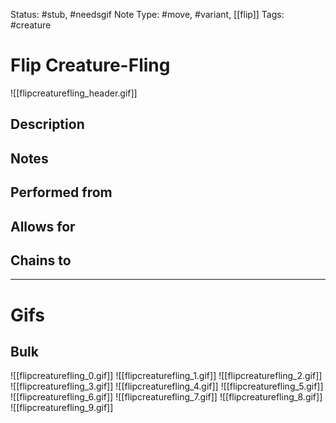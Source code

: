 Status: #stub, #needsgif 
Note Type: #move, #variant, [[flip]]
Tags: #creature

# Flip Creature-Fling
![[flipcreaturefling_header.gif]]
## Description


## Notes


## Performed from


## Allows for


## Chains to


___
# Gifs
## Bulk
![[flipcreaturefling_0.gif]]
![[flipcreaturefling_1.gif]]
![[flipcreaturefling_2.gif]]
![[flipcreaturefling_3.gif]]
![[flipcreaturefling_4.gif]]
![[flipcreaturefling_5.gif]]
![[flipcreaturefling_6.gif]]
![[flipcreaturefling_7.gif]]
![[flipcreaturefling_8.gif]]
![[flipcreaturefling_9.gif]]